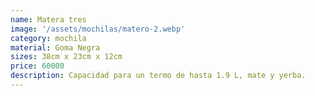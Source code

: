 ```yaml
---
name: Matera tres
image: '/assets/mochilas/matero-2.webp'
category: mochila
material: Goma Negra
sizes: 38cm x 23cm x 12cm
price: 60000
description: Capacidad para un termo de hasta 1.9 L, mate y yerba.
---
```

